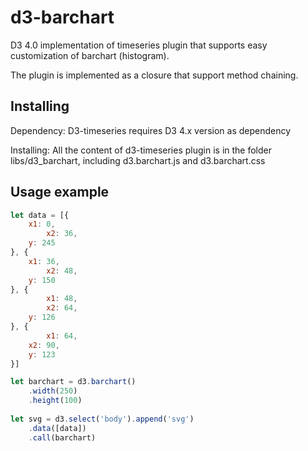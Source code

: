 # d3-barchart

D3 4.0 implementation of timeseries plugin that supports easy customization of barchart (histogram). 

The plugin is implemented as a closure that support method chaining.

## Installing

Dependency: D3-timeseries requires D3 4.x version as dependency

Installing: All the content of d3-timeseries plugin is in the folder libs/d3_barchart, including d3.barchart.js and d3.barchart.css

## Usage example
```js
let data = [{
	x1: 0,
    	x2: 36,
	y: 245
}, {
	x1: 36,
    	x2: 48,
	y: 150
}, {
    	x1: 48,
    	x2: 64,
	y: 126
}, {
    	x1: 64,
   	x2: 90,
	y: 123
}]

let barchart = d3.barchart()
	.width(250)
	.height(100)
    
let svg = d3.select('body').append('svg')
	.data([data])
	.call(barchart)
```
